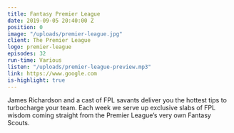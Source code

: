 ```yaml
---
title: Fantasy Premier League
date: 2019-09-05 20:40:00 Z
position: 0
image: "/uploads/premier-league.jpg"
client: The Premier League
logo: premier-league
episodes: 32
run-time: Various
listen: "/uploads/premier-league-preview.mp3"
link: https://www.google.com
is-highlight: true
---
```


James Richardson and a cast of FPL savants deliver you the hottest tips to turbocharge your team. Each week we serve up exclusive slabs of FPL wisdom coming straight from the Premier League’s very own Fantasy Scouts.